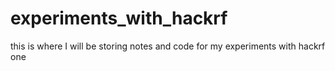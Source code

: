 # experiments_with_hackrf
this is where I will be storing notes and code for my experiments with hackrf one
